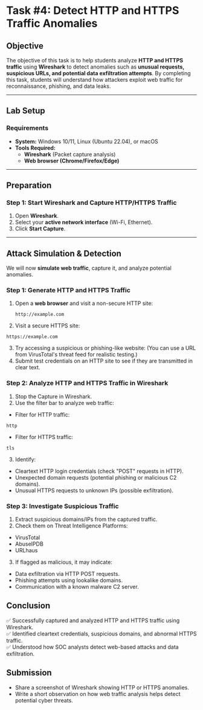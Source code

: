 # **Task #4: Detect HTTP and HTTPS Traffic Anomalies**

## **Objective**  
The objective of this task is to help students analyze **HTTP and HTTPS traffic** using **Wireshark** to detect anomalies such as **unusual requests, suspicious URLs, and potential data exfiltration attempts**. By completing this task, students will understand how attackers exploit web traffic for reconnaissance, phishing, and data leaks.

---

## **Lab Setup**  
### **Requirements**  
- **System:** Windows 10/11, Linux (Ubuntu 22.04), or macOS  
- **Tools Required:**  
  - **Wireshark** (Packet capture analysis)  
  - **Web browser (Chrome/Firefox/Edge)**  

---

## **Preparation**  
### **Step 1: Start Wireshark and Capture HTTP/HTTPS Traffic**  
1. Open **Wireshark**.  
2. Select your **active network interface** (Wi-Fi, Ethernet).  
3. Click **Start Capture**.  

---

## **Attack Simulation & Detection**  
We will now **simulate web traffic**, capture it, and analyze potential anomalies.

### **Step 1: Generate HTTP and HTTPS Traffic**  
1. Open a **web browser** and visit a non-secure HTTP site:  
   ```plaintext
   http://example.com
   ```
2. Visit a secure HTTPS site:
```
https://example.com
```
3. Try accessing a suspicious or phishing-like website:
(You can use a URL from VirusTotal's threat feed for realistic testing.)
4. Submit test credentials on an HTTP site to see if they are transmitted in clear text.

### Step 2: Analyze HTTP and HTTPS Traffic in Wireshark
1. Stop the Capture in Wireshark.
2. Use the filter bar to analyze web traffic:
- Filter for HTTP traffic:
```
http
```
- Filter for HTTPS traffic:
```
tls
```
3. Identify:
- Cleartext HTTP login credentials (check "POST" requests in HTTP).
- Unexpected domain requests (potential phishing or malicious C2 domains).
- Unusual HTTPS requests to unknown IPs (possible exfiltration).

### Step 3: Investigate Suspicious Traffic
1. Extract suspicious domains/IPs from the captured traffic.
2. Check them on Threat Intelligence Platforms:
- VirusTotal
- AbuseIPDB
- URLhaus
3. If flagged as malicious, it may indicate:
- Data exfiltration via HTTP POST requests.
- Phishing attempts using lookalike domains.
- Communication with a known malware C2 server.

## Conclusion
✅ Successfully captured and analyzed HTTP and HTTPS traffic using Wireshark.   
✅ Identified cleartext credentials, suspicious domains, and abnormal HTTPS traffic.   
✅ Understood how SOC analysts detect web-based attacks and data exfiltration.   

## Submission
- Share a screenshot of Wireshark showing HTTP or HTTPS anomalies.
- Write a short observation on how web traffic analysis helps detect potential cyber threats.
